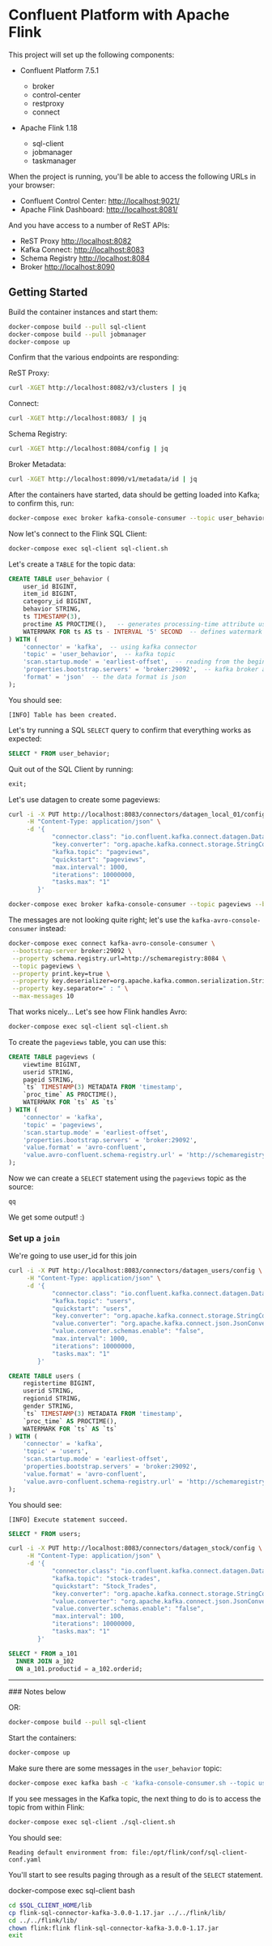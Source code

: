 # Confluent Platform with Apache Flink

This project will set up the following components:

- Confluent Platform 7.5.1
  - broker
  - control-center
  - restproxy
  - connect

- Apache Flink 1.18
  - sql-client
  - jobmanager
  - taskmanager

When the project is running, you'll be able to access the following URLs in your browser:

- Confluent Control Center: <http://localhost:9021/>
- Apache Flink Dashboard: <http://localhost:8081/>

And you have access to a number of ReST APIs:

- ReST Proxy <http://localhost:8082>
- Kafka Connect: <http://localhost:8083>
- Schema Registry <http://localhost:8084>
- Broker <http://localhost:8090>

## Getting Started

Build the container instances and start them:

```bash
docker-compose build --pull sql-client
docker-compose build --pull jobmanager
docker-compose up
```

Confirm that the various endpoints are responding:

ReST Proxy:

```bash
curl -XGET http://localhost:8082/v3/clusters | jq
```

Connect:

```bash
curl -XGET http://localhost:8083/ | jq
```

Schema Registry:

```bash
curl -XGET http://localhost:8084/config | jq
```

Broker Metadata:

```bash
curl -XGET http://localhost:8090/v1/metadata/id | jq
```

After the containers have started, data should be getting loaded into Kafka; to confirm this, run:

```bash
docker-compose exec broker kafka-console-consumer --topic user_behavior --bootstrap-server broker:29092 --from-beginning --max-messages 10
```

Now let's connect to the Flink SQL Client:

```bash
docker-compose exec sql-client sql-client.sh
```

Let's create a `TABLE` for the topic data:

```sql
CREATE TABLE user_behavior (
    user_id BIGINT,
    item_id BIGINT,
    category_id BIGINT,
    behavior STRING,
    ts TIMESTAMP(3),
    proctime AS PROCTIME(),   -- generates processing-time attribute using computed column
    WATERMARK FOR ts AS ts - INTERVAL '5' SECOND  -- defines watermark on ts column, marks ts as event-time attribute
) WITH (
    'connector' = 'kafka',  -- using kafka connector
    'topic' = 'user_behavior',  -- kafka topic
    'scan.startup.mode' = 'earliest-offset',  -- reading from the beginning
    'properties.bootstrap.servers' = 'broker:29092',  -- kafka broker address
    'format' = 'json'  -- the data format is json
);
```

You should see:

```
[INFO] Table has been created.
```

Let's try running a SQL `SELECT` query to confirm that everything works as expected:

```sql
SELECT * FROM user_behavior;
```

Quit out of the SQL Client by running:

```sql
exit;
```

Let's use datagen to create some pageviews:

```bash
curl -i -X PUT http://localhost:8083/connectors/datagen_local_01/config \
     -H "Content-Type: application/json" \
     -d '{
            "connector.class": "io.confluent.kafka.connect.datagen.DatagenConnector",
            "key.converter": "org.apache.kafka.connect.storage.StringConverter",
            "kafka.topic": "pageviews",
            "quickstart": "pageviews",
            "max.interval": 1000,
            "iterations": 10000000,
            "tasks.max": "1"
        }'
```

```bash
docker-compose exec broker kafka-console-consumer --topic pageviews --bootstrap-server broker:29092 --from-beginning --max-messages 10
```

The messages are not looking quite right; let's use the `kafka-avro-console-consumer` instead:

```bash
docker-compose exec connect kafka-avro-console-consumer \
 --bootstrap-server broker:29092 \
 --property schema.registry.url=http://schemaregistry:8084 \
 --topic pageviews \
 --property print.key=true \
 --property key.deserializer=org.apache.kafka.common.serialization.StringDeserializer \
 --property key.separator=" : " \
 --max-messages 10
```

That works nicely... Let's see how Flink handles Avro:

```bash
docker-compose exec sql-client sql-client.sh
```

To create the `pageviews` table, you can use this:

```sql
CREATE TABLE pageviews (
    viewtime BIGINT,
    userid STRING,
    pageid STRING,
    `ts` TIMESTAMP(3) METADATA FROM 'timestamp',
    `proc_time` AS PROCTIME(),
    WATERMARK FOR `ts` AS `ts` 
) WITH (
    'connector' = 'kafka', 
    'topic' = 'pageviews', 
    'scan.startup.mode' = 'earliest-offset', 
    'properties.bootstrap.servers' = 'broker:29092', 
    'value.format' = 'avro-confluent',
    'value.avro-confluent.schema-registry.url' = 'http://schemaregistry:8084'
);
```

Now we can create a `SELECT` statement using the `pageviews` topic as the source:

```sql
qq
```

We get some output! :)


### Set up a `join`

We're going to use user_id for this join

```bash
curl -i -X PUT http://localhost:8083/connectors/datagen_users/config \
     -H "Content-Type: application/json" \
     -d '{
            "connector.class": "io.confluent.kafka.connect.datagen.DatagenConnector",
            "kafka.topic": "users",
            "quickstart": "users",
            "key.converter": "org.apache.kafka.connect.storage.StringConverter",
            "value.converter": "org.apache.kafka.connect.json.JsonConverter",
            "value.converter.schemas.enable": "false",
            "max.interval": 1000,
            "iterations": 10000000,
            "tasks.max": "1"
        }'
```

```sql
CREATE TABLE users (
    registertime BIGINT,
    userid STRING,
    regionid STRING,
    gender STRING,
    `ts` TIMESTAMP(3) METADATA FROM 'timestamp',
    `proc_time` AS PROCTIME(),
    WATERMARK FOR `ts` AS `ts` 
) WITH (
    'connector' = 'kafka', 
    'topic' = 'users', 
    'scan.startup.mode' = 'earliest-offset', 
    'properties.bootstrap.servers' = 'broker:29092', 
    'value.format' = 'avro-confluent',
    'value.avro-confluent.schema-registry.url' = 'http://schemaregistry:8084'
);
```

You should see:

```
[INFO] Execute statement succeed.
```

```sql
SELECT * FROM users;
```


```bash
curl -i -X PUT http://localhost:8083/connectors/datagen_stock/config \
     -H "Content-Type: application/json" \
     -d '{
            "connector.class": "io.confluent.kafka.connect.datagen.DatagenConnector",
            "kafka.topic": "stock-trades",
            "quickstart": "Stock_Trades",
            "key.converter": "org.apache.kafka.connect.storage.StringConverter",
            "value.converter": "org.apache.kafka.connect.json.JsonConverter",
            "value.converter.schemas.enable": "false",
            "max.interval": 100,
            "iterations": 10000000,
            "tasks.max": "1"
        }'
```

```sql
SELECT * FROM a_101
  INNER JOIN a_102
  ON a_101.productid = a_102.orderid;
```

-----------------------------
### Notes below



OR:

```bash
docker-compose build --pull sql-client
```

Start the containers:

```bash
docker-compose up
```

Make sure there are some messages in the `user_behavior` topic:

```bash
docker-compose exec kafka bash -c 'kafka-console-consumer.sh --topic user_behavior --bootstrap-server kafka:9094 --from-beginning --max-messages 10'
```

If you see messages in the Kafka topic, the next thing to do is to access the topic from within Flink:

```bash
docker-compose exec sql-client ./sql-client.sh
```

You should see:

```
Reading default environment from: file:/opt/flink/conf/sql-client-conf.yaml
```



You'll start to see results paging through as a result of the `SELECT` statement.


docker-compose exec sql-client bash



```bash
cd $SQL_CLIENT_HOME/lib
cp flink-sql-connector-kafka-3.0.0-1.17.jar ../../flink/lib/
cd ../../flink/lib/
chown flink:flink flink-sql-connector-kafka-3.0.0-1.17.jar
exit
```
